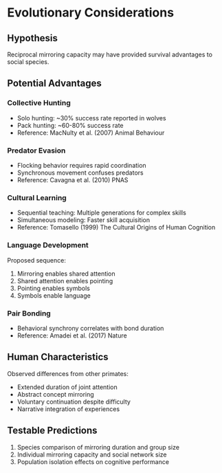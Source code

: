 # Evolutionary Considerations

## Hypothesis
Reciprocal mirroring capacity may have provided survival advantages to social species.

## Potential Advantages

### Collective Hunting
- Solo hunting: ~30% success rate reported in wolves
- Pack hunting: ~60-80% success rate
- Reference: MacNulty et al. (2007) Animal Behaviour

### Predator Evasion
- Flocking behavior requires rapid coordination
- Synchronous movement confuses predators
- Reference: Cavagna et al. (2010) PNAS

### Cultural Learning
- Sequential teaching: Multiple generations for complex skills
- Simultaneous modeling: Faster skill acquisition
- Reference: Tomasello (1999) The Cultural Origins of Human Cognition

### Language Development
Proposed sequence:
1. Mirroring enables shared attention
2. Shared attention enables pointing
3. Pointing enables symbols
4. Symbols enable language

### Pair Bonding
- Behavioral synchrony correlates with bond duration
- Reference: Amadei et al. (2017) Nature

## Human Characteristics

Observed differences from other primates:
- Extended duration of joint attention
- Abstract concept mirroring
- Voluntary continuation despite difficulty
- Narrative integration of experiences

## Testable Predictions

1. Species comparison of mirroring duration and group size
2. Individual mirroring capacity and social network size
3. Population isolation effects on cognitive performance
